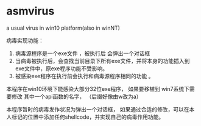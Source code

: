 # asmvirus
a usual virus in win10 platform(also in winNT)

病毒实现功能： 
 1. 病毒源程序是一个exe文件 ，被执行后 会弹出一个对话框
 2. 当病毒被执行后，会查找当前目录下所有exe文件，并将本身的功能插入到exe文件中，原exe程序功能不受影响。
 3. 被感染exe程序在执行前会执行和病毒源程序相同的功能 。
 

本程序在win10环境下能感染大部分32位exe程序， 如果要移植到 win7系统下需要修改 其中一个api函数的名字， （后缀好像由w改为a）

本程序暂时的病毒发作状况为弹出一个对话框， 如果通过合适的修改，可以在本人标记的位置中添加任何shellcode，并实现自己的病毒作用功能。
